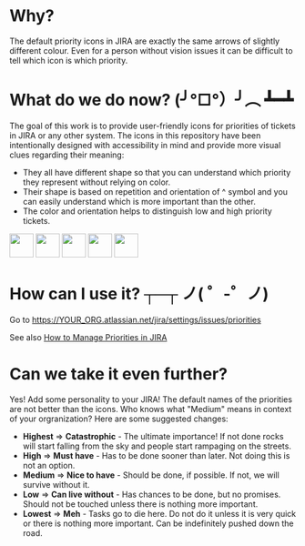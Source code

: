 # Why?
The default priority icons in JIRA are exactly the same arrows of slightly different colour. Even for a person without vision issues it can be difficult to tell which icon is which priority.

# What do we do now? (╯°□°）╯︵ ┻━┻ 

The goal of this work is to provide user-friendly icons for priorities of tickets in JIRA or any other system. The icons in this repository have been intentionally designed with accessibility in mind and provide more visual clues regarding their meaning:
* They all have different shape so that you can understand which priority they represent without relying on color.
* Their shape is based on repetition and orientation of ^ symbol and you can easily understand which is more important than the other.
* The color and orientation helps to distinguish low and high priority tickets.

<span>
<image  height="42" src="https://github.com/AlexanderBartash/JIRA-Priority-Icons/blob/master/Highest.svg"/>
<image  height="42" src="https://github.com/AlexanderBartash/JIRA-Priority-Icons/blob/master/High.svg"/>
<image  height="42" src="https://github.com/AlexanderBartash/JIRA-Priority-Icons/blob/master/Medium.svg"/>
<image  height="42" src="https://github.com/AlexanderBartash/JIRA-Priority-Icons/blob/master/Low.svg"/>
<image  height="42" src="https://github.com/AlexanderBartash/JIRA-Priority-Icons/blob/master/Lowest.svg"/>
</span>

# How can I use it? ┬─┬ ノ( ゜-゜ノ)
Go to https://YOUR_ORG.atlassian.net/jira/settings/issues/priorities

See also [How to Manage Priorities in JIRA](https://support.atlassian.com/jira-cloud-administration/docs/manage-priorities/)

# Can we take it even further?
Yes! Add some personality to your JIRA! The default names of the priorities are not better than the icons. Who knows what "Medium" means in context of your orgranization? Here are some suggested changes:
* **Highest** => **Catastrophic** - The ultimate importance! If not done rocks will start falling from the sky and people start rampaging on the streets.	
* **High** => **Must have** - Has to be done sooner than later. Not doing this is not an option.	
* **Medium** => **Nice to have**	- Should be done, if possible. If not, we will survive without it.
* **Low** => **Can live without** - Has chances to be done, but no promises. Should not be touched unless there is nothing more important.	
* **Lowest** => **Meh** - Tasks go to die here. Do not do it unless it is very quick or there is nothing more important. Can be indefinitely pushed down the road.	
